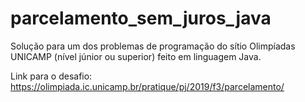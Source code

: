 # parcelamento_sem_juros_java

Solução para um dos problemas de programação do sítio Olimpíadas UNICAMP (nível júnior ou superior) feito em linguagem Java.

Link para o desafio: https://olimpiada.ic.unicamp.br/pratique/pj/2019/f3/parcelamento/
